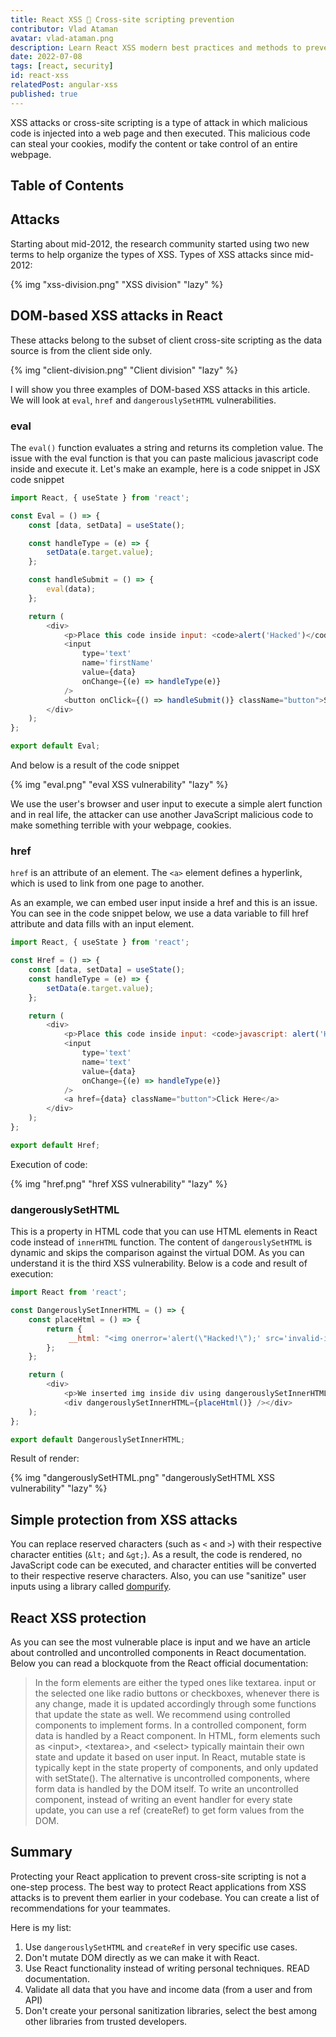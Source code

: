 ```yaml
---
title: React XSS 🐛 Cross-site scripting prevention
contributor: Vlad Ataman
avatar: vlad-ataman.png
description: Learn React XSS modern best practices and methods to prevent cross-site scripting attacks in React (JavaScript) applications. 🔒
date: 2022-07-08
tags: [react, security]
id: react-xss
relatedPost: angular-xss
published: true
---
```



XSS attacks or cross-site scripting is a type of attack in which malicious code is injected into a web page and then executed. This malicious code can steal your cookies, modify the content or take control of an entire webpage.

## Table of Contents
<!-- toc -->

## Attacks

Starting about mid-2012, the research community started using two new terms to help organize the types of XSS. Types of XSS attacks since mid-2012:

{% img "xss-division.png" "XSS division" "lazy" %}

## DOM-based XSS attacks in React

These attacks belong to the subset of client cross-site scripting as the data source is from the client side only.

{% img "client-division.png" "Client division" "lazy" %}

I will show you three examples of DOM-based XSS attacks in this article. We will look at `eval`, `href` and `dangerouslySetHTML` vulnerabilities.

### eval

The `eval()` function evaluates a string and returns its completion value. The issue with the eval function is that you can paste malicious javascript code inside and execute it. Let's make an example, here is a code snippet in JSX code snippet

``` javascript Code snippet
import React, { useState } from 'react';

const Eval = () => {
    const [data, setData] = useState();

    const handleType = (e) => {
        setData(e.target.value);
    };

    const handleSubmit = () => {
        eval(data);
    };

    return (
        <div>
            <p>Place this code inside input: <code>alert('Hacked')</code></p>
            <input
                type='text'
                name='firstName'
                value={data}
                onChange={(e) => handleType(e)}
            />
            <button onClick={() => handleSubmit()} className="button">Submit</button>{' '}
        </div>
    );
};

export default Eval;
```

And below is a result of the code snippet

{% img "eval.png" "eval XSS vulnerability" "lazy" %}

We use the user's browser and user input to execute a simple alert function and in real life, the attacker can use another JavaScript malicious code to make something terrible with your webpage, cookies.

### href

`href` is an attribute of an element. The `<a>` element defines a hyperlink, which is used to link from one page to another.

As an example, we can embed user input inside a href and this is an issue. You can see in the code snippet below, we use a data variable to fill href attribute and data fills with an input element.

``` javascript Code snippet
import React, { useState } from 'react';

const Href = () => {
    const [data, setData] = useState();
    const handleType = (e) => {
        setData(e.target.value);
    };

    return (
        <div>
            <p>Place this code inside input: <code>javascript: alert('Hacked');</code></p>
            <input
                type='text'
                name='text'
                value={data}
                onChange={(e) => handleType(e)}
            />
            <a href={data} className="button">Click Here</a>
        </div>
    );
};

export default Href;
```

Execution of code:

{% img "href.png" "href XSS vulnerability" "lazy" %}

### dangerouslySetHTML

This is a property in HTML code that you can use HTML elements in React code instead of `innerHTML` function. The content of `dangerouslySetHTML` is dynamic and skips the comparison against the virtual DOM. As you can understand it is the third XSS vulnerability. Below is a code and result of execution:

``` javascript Code snippet
import React from 'react';

const DangerouslySetInnerHTML = () => {
    const placeHtml = () => {
        return {
             __html: "<img onerror='alert(\"Hacked!\");' src='invalid-image' />",
        };
    };

    return (
        <div>
            <p>We inserted img inside div using dangerouslySetInnerHTML property and add js code in onerror attribute</p>
            <div dangerouslySetInnerHTML={placeHtml()} /></div>
    );
};

export default DangerouslySetInnerHTML;
```

Result of render:

{% img "dangerouslySetHTML.png" "dangerouslySetHTML XSS vulnerability" "lazy" %}

## Simple protection from XSS attacks

You can replace reserved characters (such as `<` and `>`) with their respective character entities (`&lt;` and `&gt;`). As a result, the code is rendered, no JavaScript code can be executed, and character entities will be converted to their respective reserve characters. Also, you can use "sanitize" user inputs using a library called [dompurify](https://github.com/cure53/DOMPurify).

## React XSS protection

As you can see the most vulnerable place is input and we have an article about controlled and uncontrolled components in React documentation.
Below you can read a blockquote from the React official documentation:

> In the form elements are either the typed ones like textarea. input or the selected one like radio buttons or checkboxes, whenever there is any change, made it is updated accordingly through some functions that update the state as well.
We recommend using controlled components to implement forms. In a controlled component, form data is handled by a React component.
In HTML, form elements such as \<input\>, \<textarea\>, and \<select\> typically maintain their own state and update it based on user input. In React, mutable state is typically kept in the state property of components, and only updated with setState().
The alternative is uncontrolled components, where form data is handled by the DOM itself.
To write an uncontrolled component, instead of writing an event handler for every state update, you can use a ref (createRef) to get form values from the DOM.

## Summary

Protecting your React application to prevent cross-site scripting is not a one-step process. The best way to protect React applications from XSS attacks is to prevent them earlier in your codebase. You can create a list of recommendations for your teammates.

Here is my list:

1. Use `dangerouslySetHTML` and `createRef` in very specific use cases.
2. Don't mutate DOM directly as we can make it with React.
3. Use React functionality instead of writing personal techniques. READ documentation.
4. Validate all data that you have and income data (from a user and from API)
5. Don't create your personal sanitization libraries, select the best among other libraries from trusted developers.

